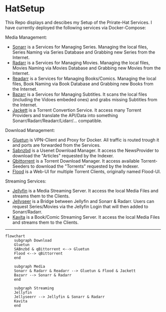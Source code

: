 # HatSetup

This Repo displays and descibes my Setup of the Prirate-Hat Services.
I have currently deployed the following services via Docker-Compose:

Media Management:
- [Sonarr](media/sonarr.md) is a Services for Managing Series. Managing the local files, Series Naming via Series Database and Grabbing new Series from the Internet.
- [Radarr](media/radarr.md) is a Services for Managing Movies. Managing the local files, Movies Naming via Movies Database and Grabbing new Movies from the Internet.
- [Readarr](media/readarr.md) is a Services for Managing Books/Comics. Managing the local files, Book Naming via Book Database and Grabbing new Books from the Internet.
- [Bazarr](media/bazarr.md) is a Services for Managing Subtitles. It scans the local files (including the Vidoes embeded ones) and grabs missing Subtitles from the Internet.
- [Jackett](media/jackett.md) is a Torrent Convertion Service. It access many Torrent Providers and translate the API/Data into something Sonarr/Radarr/Readarr/Lidarr/... compatible.

Download Management:
- [Gluetun](download/gluetun.md) is VPN-Client and Proxy for Docker. All traffic is routed trough it and ports are forwarded from the Services.
- [Sabnzbd](download/sabnzbd.md) is a Usenet Download Manager. It access the NewsProvider to download the "Articles" requested by the Indexer.
- [Qbittorrent](download/qbittorrent.md#qbittorrent) is a Torrent Download Manager. It access available Torrent-Seeders to download the "Torrents" requested by the Indexer.
- [Flood](download/qbittorrent.md#flood) is a Web-UI for multiple Torrent Clients, originally named Flood-UI.

Streaming Services:
- [Jellyfin](streaming/jellyfin.md) is a Media Streaming Server. It access the local Media Files and streams them to the Clients.
- [Jellyseer](streaming/jellyseer.md) is a Bridge between Jellyfin and Sonarr & Radarr. Users can request Series/Movies via the Jellyfin Login that will then added to Sonarr/Radarr.
- [Kavita](streaming/kavita.md) is a Book/Comic Streaming Server. It access the local Media Files and streams them to the Clients.

---

```mermaid
flowchart
    subgraph Download
    Gluetun
    SABnzbd & qBittorrent <--> Gluetun
    Flood <--> qBittorrent
    end

    subgraph Media
    Sonarr & Radarr & Readarr --> Gluetun & Flood & Jackett
    Bazarr --> Sonarr & Radarr
    end

    subgraph Streaming
    Jellyfin
    Jellyseerr --> Jellyfin & Sonarr & Radarr
    Kavita
    end
```
